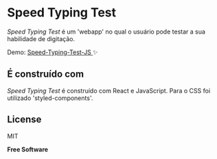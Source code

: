 # Speed Typing Test 

*Speed Typing Test* é um 'webapp' no qual o usuário pode testar a sua habilidade de digitação. 

Demo: [Speed-Typing-Test-JS ](https://speed-typing-test-js.vercel.app/) ✨


## É construído com 

*Speed Typing Test* é construído com React e JavaScript. 
Para o CSS foi utilizado 'styled-components'. 


## License

MIT

**Free Software**
